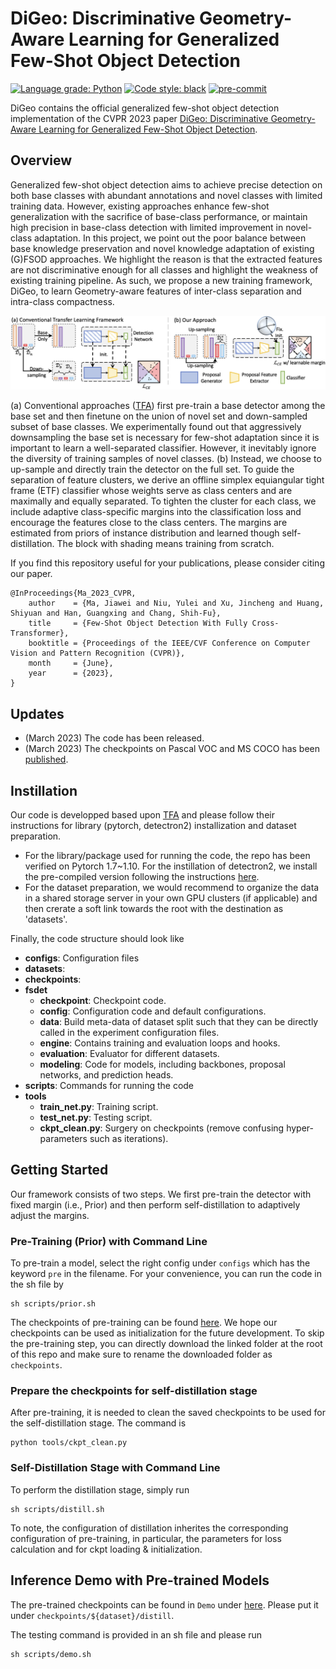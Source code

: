 
# DiGeo: Discriminative Geometry-Aware Learning for Generalized Few-Shot Object Detection
[![Language grade: Python](https://img.shields.io/lgtm/grade/python/g/ucbdrive/few-shot-object-detection.svg?logo=lgtm&logoWidth=18)](https://lgtm.com/projects/g/ucbdrive/few-shot-object-detection/context:python)
[![Code style: black](https://img.shields.io/badge/code%20style-black-000000.svg)](https://github.com/psf/black)
[![pre-commit](https://img.shields.io/badge/pre--commit-enabled-brightgreen?logo=pre-commit&logoColor=white)](https://github.com/pre-commit/pre-commit)

DiGeo contains the official generalized few-shot object detection implementation of the CVPR 2023 paper
[DiGeo: Discriminative Geometry-Aware Learning for Generalized Few-Shot Object Detection](https://arxiv.org/abs/2212.13738).

## Overview

Generalized few-shot object detection aims to achieve precise detection on both base classes with abundant annotations and novel classes with limited training data. However, existing approaches enhance few-shot generalization with the sacrifice of base-class performance, or maintain high precision in base-class detection with limited improvement in novel-class adaptation. In this project, we point out the poor balance between base knowledge preservation and novel knowledge adaptation of existing (G)FSOD approaches. We highlight the reason is that the extracted features are not discriminative enough for all classes and highlight the weakness of existing training pipeline. As such, we propose a new training framework, DiGeo, to learn Geometry-aware features of inter-class separation and intra-class compactness.

![DiGeo Figure](approach.png)


(a) Conventional approaches ([TFA]()) first pre-train a base detector among the base set and then finetune on the union of novel set and down-sampled subset of base classes. We experimentally found out that aggressively downsampling the base set is necessary for few-shot adaptation since it is important to learn a well-separated classifier. However, it inevitably ignore the diversity of training samples of novel classes. (b) Instead, we choose to up-sample and directly train the detector on the full set. To guide the separation of feature clusters, we derive an offline simplex equiangular tight frame (ETF) classifier whose weights serve as class centers and are maximally and equally separated. To tighten the cluster for each class, we include adaptive class-specific margins into the classification loss and encourage the features close to the class centers. The margins are estimated from priors of instance distribution and learned though self-distillation. The block with shading means training from scratch.

If you find this repository useful for your publications, please consider citing our paper.

```angular2html
@InProceedings{Ma_2023_CVPR,
    author    = {Ma, Jiawei and Niu, Yulei and Xu, Jincheng and Huang, Shiyuan and Han, Guangxing and Chang, Shih-Fu},
    title     = {Few-Shot Object Detection With Fully Cross-Transformer},
    booktitle = {Proceedings of the IEEE/CVF Conference on Computer Vision and Pattern Recognition (CVPR)},
    month     = {June},
    year      = {2023},
}
```


## Updates
- (March 2023) The code has been released.
- (March 2023) The checkpoints on Pascal VOC and MS COCO has been [published](https://drive.google.com/drive/folders/1w4tcRiiqYL9Z80lYBQOuNQhZGUl0v4l_?usp=share_link).

## Instillation

Our code is developped based upon [TFA](https://github.com/ucbdrive/few-shot-object-detection) and please follow their instructions for library (pytorch, detectron2) installization and dataset preparation.
- For the library/package used for running the code, the repo has been verified on Pytorch 1.7~1.10. For the instillation of detectron2, we install the pre-compiled version following the instructions [here](https://detectron2.readthedocs.io/en/latest/tutorials/install.html).
- For the dataset preparation, we would recommend to organize the data in a shared storage server in your own GPU clusters (if applicable) and then crerate a soft link towards the root with the destination as 'datasets'.

Finally, the code structure should look like 

- **configs**: Configuration files
- **datasets**: 
- **checkpoints**: 
- **fsdet**
  - **checkpoint**: Checkpoint code.
  - **config**: Configuration code and default configurations.
  - **data**: Build meta-data of dataset split such that they can be directly called in the experiment configuration files.
  - **engine**: Contains training and evaluation loops and hooks.
  - **evaluation**: Evaluator for different datasets.
  - **modeling**: Code for models, including backbones, proposal networks, and prediction heads.
- **scripts**: Commands for running the code
- **tools**
  - **train_net.py**: Training script.
  - **test_net.py**: Testing script.
  - **ckpt_clean.py**: Surgery on checkpoints (remove confusing hyper-parameters such as iterations).


## Getting Started

Our framework consists of two steps. We first pre-train the detector with fixed margin (i.e., Prior) and then perform self-distillation to adaptively adjust the margins. 

### Pre-Training (Prior) with Command Line

To pre-train a model, select the right config under ``configs`` which has the keyword `pre` in the filename. For your convenience, you can run the code in the sh file by 
```angular2html
sh scripts/prior.sh
```

The checkpoints of pre-training can be found [here](https://drive.google.com/drive/folders/1w4tcRiiqYL9Z80lYBQOuNQhZGUl0v4l_?usp=share_link).  We hope our checkpoints can be used as initialization for the future development. To skip the pre-training step, you can directly download the linked folder at the root of this repo and make sure to rename the downloaded folder as `checkpoints`. 

### Prepare the checkpoints for self-distillation stage 

After pre-training, it is needed to clean the saved checkpoints to be used for the self-distillation stage. The command is 
```angular2html
python tools/ckpt_clean.py
```

### Self-Distillation Stage with Command Line

To perform the distillation stage, simply run 
```angular2html
sh scripts/distill.sh
```
To note, the configuration of distillation inherites the corresponding configuration of pre-training, in particular, the parameters for loss calculation and for ckpt loading & initialization.

## Inference Demo with Pre-trained Models

The pre-trained checkpoints can be found in `Demo` under [here](https://drive.google.com/drive/folders/1w4tcRiiqYL9Z80lYBQOuNQhZGUl0v4l_?usp=share_link). Please put it under `checkpoints/${dataset}/distill`.

The testing command is provided in an sh file and please run
```angular2html
sh scripts/demo.sh
```